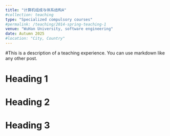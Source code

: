 ```yaml
---
title: "计算机组成与体系结构A"
#collection: teaching
type: "Specialized compulsory courses"
#permalink: /teaching/2014-spring-teaching-1
venue: "WuHan University, software engineering"
date: Autumn 2025
#location: "City, Country"
---
```


#This is a description of a teaching experience. You can use markdown like any other post.

Heading 1
======

Heading 2
======

Heading 3
======
